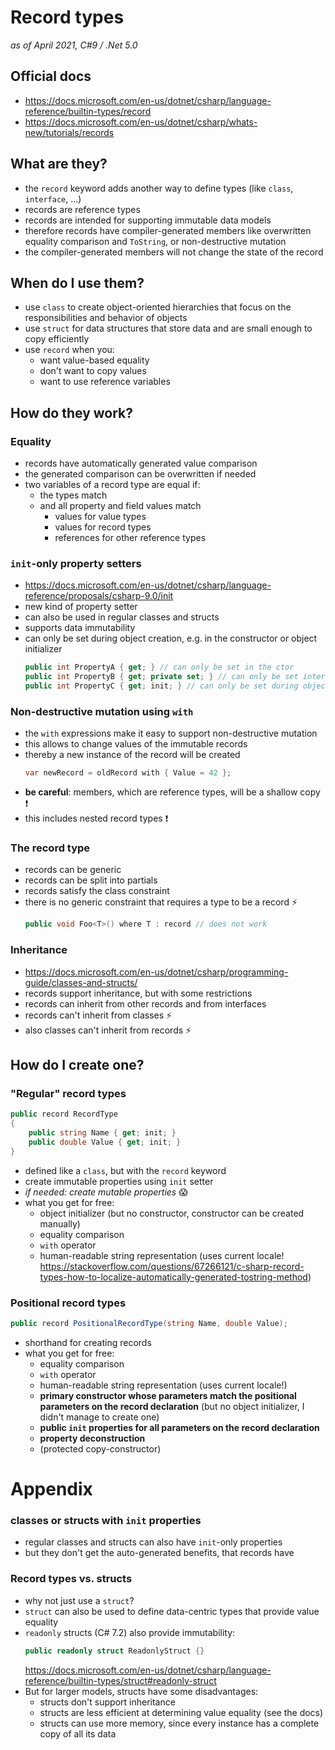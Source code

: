 # Record types

_as of April 2021, C#9 / .Net 5.0_

## Official docs

- https://docs.microsoft.com/en-us/dotnet/csharp/language-reference/builtin-types/record
- https://docs.microsoft.com/en-us/dotnet/csharp/whats-new/tutorials/records

## What are they?

- the `record` keyword adds another way to define types (like `class`, `interface`, ...)
- records are reference types
- records are intended for supporting immutable data models
- therefore records have compiler-generated members like overwritten equality comparison and `ToString`, or non-destructive mutation
- the compiler-generated members will not change the state of the record

## When do I use them?

- use `class` to create object-oriented hierarchies that focus on the responsibilities and behavior of objects
- use `struct` for data structures that store data and are small enough to copy efficiently
- use `record` when you:
  - want value-based equality
  - don't want to copy values
  - want to use reference variables

## How do they work?

### Equality

- records have automatically generated value comparison
- the generated comparison can be overwritten if needed
- two variables of a record type are equal if:
  - the types match
  - and all property and field values match
    - values for value types
    - values for record types
    - references for other reference types

### `init`-only property setters

- https://docs.microsoft.com/en-us/dotnet/csharp/language-reference/proposals/csharp-9.0/init
- new kind of property setter
- can also be used in regular classes and structs
- supports data immutability
- can only be set during object creation, e.g. in the constructor or object initializer
  ```csharp
  public int PropertyA { get; } // can only be set in the ctor
  public int PropertyB { get; private set; } // can only be set internally
  public int PropertyC { get; init; } // can only be set during object creation
  ```

### Non-destructive mutation using `with`

- the `with` expressions make it easy to support non-destructive mutation
- this allows to change values of the immutable records
- thereby a new instance of the record will be created
  ```csharp
  var newRecord = oldRecord with { Value = 42 };
  ```
- **be careful**: members, which are reference types, will be a shallow copy :exclamation:
- this includes nested record types :exclamation:

### The record type

- records can be generic
- records can be split into partials
- records satisfy the class constraint
- there is no generic constraint that requires a type to be a record :zap:
  ```csharp
  public void Foo<T>() where T : record // does not work
  ```

### Inheritance

- https://docs.microsoft.com/en-us/dotnet/csharp/programming-guide/classes-and-structs/
- records support inheritance, but with some restrictions
- records can inherit from other records and from interfaces
- records can't inherit from classes :zap:
- also classes can't inherit from records :zap:

## How do I create one?

### "Regular" record types

```csharp
public record RecordType
{
    public string Name { get; init; }
    public double Value { get; init; }
}
```

- defined like a `class`, but with the `record` keyword
- create immutable properties using `init` setter
- _if needed: create mutable properties_ :scream:
- what you get for free:
  - object initializer (but no constructor, constructor can be created manually)
  - equality comparison
  - `with` operator
  - human-readable string representation (uses current locale! https://stackoverflow.com/questions/67266121/c-sharp-record-types-how-to-localize-automatically-generated-tostring-method)

### Positional record types

```csharp
public record PositionalRecordType(string Name, double Value);
```

- shorthand for creating records
- what you get for free:
  - equality comparison
  - `with` operator
  - human-readable string representation (uses current locale!)
  - **primary constructor whose parameters match the positional parameters on the record declaration**
    (but no object initializer, I didn't manage to create one)
  - **public `init` properties for all parameters on the record declaration**
  - **property deconstruction**
  - (protected copy-constructor)

# Appendix

### classes or structs with `init` properties

- regular classes and structs can also have `init`-only properties
- but they don't get the auto-generated benefits, that records have

### Record types vs. structs

- why not just use a `struct`?
- `struct` can also be used to define data-centric types that provide value equality
- `readonly` structs (C# 7.2) also provide immutability:
  ```csharp
  public readonly struct ReadonlyStruct {}
  ```
  https://docs.microsoft.com/en-us/dotnet/csharp/language-reference/builtin-types/struct#readonly-struct
- But for larger models, structs have some disadvantages:
  - structs don't support inheritance
  - structs are less efficient at determining value equality (see the docs)
  - structs can use more memory, since every instance has a complete copy of all its data
